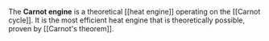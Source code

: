 The **Carnot engine** is a theoretical [[heat engine]] operating on the [[Carnot cycle]]. It is the most efficient heat engine that is theoretically possible, proven by [[Carnot's theorem]].